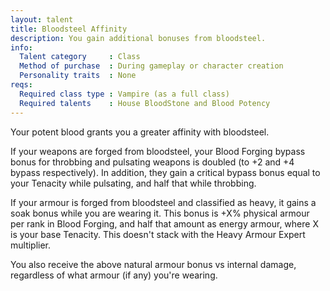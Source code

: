 ```yaml
---
layout: talent
title: Bloodsteel Affinity
description: You gain additional bonuses from bloodsteel.
info:
  Talent category     : Class
  Method of purchase  : During gameplay or character creation
  Personality traits  : None
reqs:
  Required class type : Vampire (as a full class)
  Required talents    : House BloodStone and Blood Potency
---
```


Your potent blood grants you a greater affinity with bloodsteel.

If your weapons are forged from bloodsteel, your Blood Forging bypass bonus for throbbing and pulsating weapons is doubled (to +2 and +4 bypass respectively). In addition, they gain a critical bypass bonus equal to your Tenacity while pulsating, and half that while throbbing.

If your armour is forged from bloodsteel and classified as heavy, it gains a soak bonus while you are wearing it. This bonus is +X% physical armour per rank in Blood Forging, and half that amount as energy armour, where X is your base Tenacity. This doesn't stack with the Heavy Armour Expert multiplier.

You also receive the above natural armour bonus vs internal damage, regardless of what armour (if any) you're wearing.